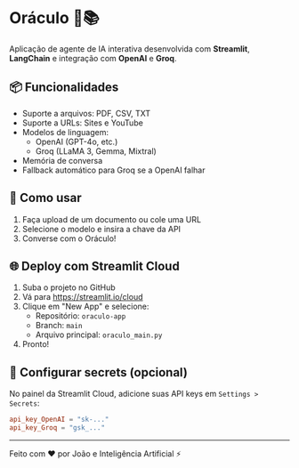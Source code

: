 # Oráculo 🤖📚

Aplicação de agente de IA interativa desenvolvida com **Streamlit**, **LangChain** e integração com **OpenAI** e **Groq**.

## 📦 Funcionalidades

- Suporte a arquivos: PDF, CSV, TXT
- Suporte a URLs: Sites e YouTube
- Modelos de linguagem:
  - OpenAI (GPT-4o, etc.)
  - Groq (LLaMA 3, Gemma, Mixtral)
- Memória de conversa
- Fallback automático para Groq se a OpenAI falhar

## 🚀 Como usar

1. Faça upload de um documento ou cole uma URL
2. Selecione o modelo e insira a chave da API
3. Converse com o Oráculo!

## 🌐 Deploy com Streamlit Cloud

1. Suba o projeto no GitHub
2. Vá para https://streamlit.io/cloud
3. Clique em "New App" e selecione:
   - Repositório: `oraculo-app`
   - Branch: `main`
   - Arquivo principal: `oraculo_main.py`
4. Pronto!

## 🔐 Configurar secrets (opcional)

No painel da Streamlit Cloud, adicione suas API keys em `Settings > Secrets`:

```toml
api_key_OpenAI = "sk-..."
api_key_Groq = "gsk_..."
```

---

Feito com ❤️ por João e Inteligência Artificial ⚡

